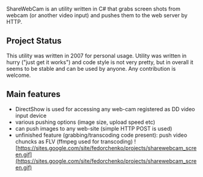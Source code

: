 ShareWebCam is an utility written in C# that grabs screen shots from webcam (or another video input) and pushes them to the web server by HTTP.

## Project Status ##
This utility was written in 2007 for personal usage. Utility was written in hurry ("just get it works") and code style is not very pretty, but in overall it seems to be stable and can be used by anyone. Any contribution is welcome.

## Main features ##
  * DirectShow is used for accessing any web-cam registered as DD video input device
  * various pushing options (image size, upload speed etc)
  * can push images to any web-site (simple HTTP POST is used)
  * unfinished feature (grabbing/transcoding code present): push video chuncks as FLV (ffmpeg used for transcoding)
![https://sites.google.com/site/fedorchenko/projects/sharewebcam_screen.gif](https://sites.google.com/site/fedorchenko/projects/sharewebcam_screen.gif)


